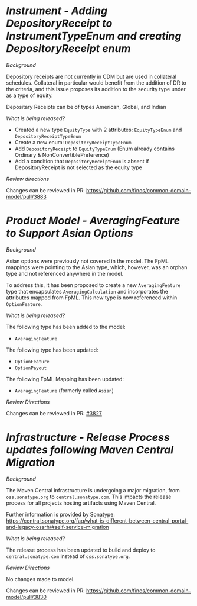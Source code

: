 # _Instrument - Adding DepositoryReceipt to InstrumentTypeEnum and creating DepositoryReceipt enum_

_Background_

Depository receipts are not currently in CDM but are used in collateral schedules. Collateral in particular would benefit from the addition of DR to the criteria, and this issue proposes its addition to the security type under as a type of equity.

Depositary Receipts can be of types American, Global, and Indian

_What is being released?_

- Created a new type `EquityType` with 2 attributes: `EquityTypeEnum` and `DepositoryReceiptTypeEnum`
- Create a new enum: `DepositoryReceiptTypeEnum`
- Add `DepositoryReceipt` to `EquityTypeEnum` (Enum already contains Ordinary & NonConvertiblePreference)
- Add a condition that `DepositoryReceiptEnum` is absent if DepositoryReceipt is not selected as the equity type

_Review directions_

Changes can be reviewed in PR: https://github.com/finos/common-domain-model/pull/3883

# _Product Model - AveragingFeature to Support Asian Options_

_Background_

Asian options were previously not covered in the model. The FpML mappings were pointing to the Asian type, which, however, was an orphan type and not referenced anywhere in the model.

To address this, it has been proposed to create a new `AveragingFeature` type that encapsulates `AveragingCalculation` and incorporates the attributes mapped from FpML. This new type is now referenced within `OptionFeature`.

_What is being released?_

The following type has been added to the model:

- `AveragingFeature`

The following type has been updated:

- `OptionFeature`
- `OptionPayout` 

The following FpML Mapping has been updated:

- `AveragingFeature` (formerly called `Asian`)

_Review Directions_

Changes can be reviewed in PR: [#3827](https://github.com/finos/common-domain-model/pull/3827)

# _Infrastructure - Release Process updates following Maven Central Migration_

_Background_

The Maven Central infrastructure is undergoing a major migration, from `oss.sonatype.org` to `central.sonatype.com`. This impacts the release process for all projects hosting artifacts using Maven Central.

Further information is provided by Sonatype:
https://central.sonatype.org/faq/what-is-different-between-central-portal-and-legacy-ossrh/#self-service-migration

_What is being released?_

The release process has been updated to build and deploy to `central.sonatype.com` instead of `oss.sonatype.org`.

_Review Directions_

No changes made to model.

Changes can be reviewed in PR: https://github.com/finos/common-domain-model/pull/3830

